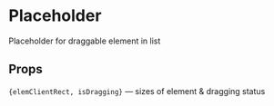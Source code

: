 # Placeholder

Placeholder for draggable element in list

## Props

`{elemClientRect, isDragging}` — sizes of element & dragging status
